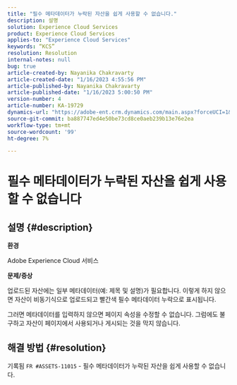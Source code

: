 ```yaml
---
title: "필수 메타데이터가 누락된 자산을 쉽게 사용할 수 없습니다."
description: 설명
solution: Experience Cloud Services
product: Experience Cloud Services
applies-to: "Experience Cloud Services"
keywords: “KCS”
resolution: Resolution
internal-notes: null
bug: true
article-created-by: Nayanika Chakravarty
article-created-date: "1/16/2023 4:55:56 PM"
article-published-by: Nayanika Chakravarty
article-published-date: "1/16/2023 5:00:50 PM"
version-number: 4
article-number: KA-19729
dynamics-url: "https://adobe-ent.crm.dynamics.com/main.aspx?forceUCI=1&pagetype=entityrecord&etn=knowledgearticle&id=3e1c68a4-be95-ed11-aad1-6045bd006149"
source-git-commit: ba887747ed4e50be73cd8ce0aeb239b13e76e2ea
workflow-type: tm+mt
source-wordcount: '99'
ht-degree: 7%

---
```


# 필수 메타데이터가 누락된 자산을 쉽게 사용할 수 없습니다

## 설명 {#description}


<b>환경</b>

Adobe Experience Cloud 서비스

<b>문제/증상</b>

업로드된 자산에는 일부 메타데이터(예: 제목 및 설명)가 필요합니다. 이렇게 하지 않으면 자산이 비동기식으로 업로드되고 빨간색 필수 메타데이터 누락으로 표시됩니다.

그러면 메타데이터를 입력하지 않으면 페이지 속성을 수정할 수 없습니다. 그럼에도 불구하고 자산이 페이지에서 사용되거나 게시되는 것을 막지 않습니다.


## 해결 방법 {#resolution}


기록됨 `FR #ASSETS-11015` - 필수 메타데이터가 누락된 자산을 쉽게 사용할 수 없습니다.
